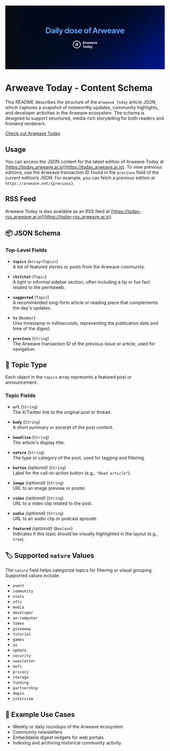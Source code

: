![Arweave Today Banner](./banner.png)

# Arweave Today - Content Schema

This README describes the structure of the `Arweave Today` article JSON, which captures a snapshot of noteworthy updates, community highlights, and developer activities in the Arweave ecosystem. The schema is designed to support structured, media-rich storytelling for both readers and frontend renderers.

[Check out Arweave Today](https://arweavehub.com/today)

## Usage

You can access the JSON content for the latest edition of Arweave Today at [https://today_arweave.ar.io](https://today_arweave.ar.io). To view previous editions, use the Arweave transaction ID found in the `previous` field of the current edition’s JSON. For example, you can fetch a previous edition at `https://arweave.net/{previous}`.

## RSS Feed

Arweave Today is also available as an RSS feed at [https://today-rss_arweave.ar.io](https://today-rss_arweave.ar.io).

## :package: JSON Schema

### Top-Level Fields

- **`topics`** (`Array<Topic>`)  
  A list of featured stories or posts from the Arweave community.

- **`chitchat`** (`Topic`)  
  A light or informal sidebar section, often including a tip or fun fact related to the permaweb.

- **`suggested`** (`Topic`)  
  A recommended long-form article or reading piece that complements the day's updates.

- **`ts`** (`Number`)  
  Unix timestamp in milliseconds, representing the publication date and time of the digest.

- **`previous`** (`String`)  
  The Arweave transaction ID of the previous issue or article, used for navigation.

## :newspaper: Topic Type

Each object in the `topics` array represents a featured post or announcement.

### Topic Fields

- **`url`** (`String`)  
  The X/Twitter link to the original post or thread.

- **`body`** (`String`)  
  A short summary or excerpt of the post content.

- **`headline`** (`String`)  
  The article's display title.

- **`nature`** (`String`)  
  The type or category of the post, used for tagging and filtering.

- **`button`** *(optional)* (`String`)  
  Label for the call-to-action button (e.g., `"Read article"`).

- **`image`** *(optional)* (`String`)  
  URL to an image preview or poster.

- **`video`** *(optional)* (`String`)  
  URL to a video clip related to the post.

- **`audio`** *(optional)* (`String`)  
  URL to an audio clip or podcast episode.

- **`featured`** *(optional)* (`Boolean`)  
  Indicates if this topic should be visually highlighted in the layout (e.g., `true`).

## :label: Supported `nature` Values

The `nature` field helps categorize topics for filtering or visual grouping. Supported values include:

- `event`
- `community`
- `stats`
- `nfts`
- `media`
- `developer`
- `ao-computer`
- `token`
- `giveaway`
- `tutorial`
- `games`
- `ai`
- `update`
- `security`
- `newsletter`
- `defi`
- `privacy`
- `storage`
- `funding`
- `partnership`
- `depin`
- `interview`

## :compass: Example Use Cases

- Weekly or daily roundups of the Arweave ecosystem
- Community newsletters
- Embeddable digest widgets for web portals
- Indexing and archiving historical community activity
